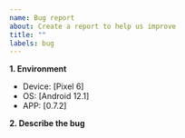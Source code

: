 ```yaml
---
name: Bug report
about: Create a report to help us improve
title: ""
labels: bug
---
```


**1. Environment**

-   Device: [Pixel 6]
-   OS: [Android 12.1]
-   APP: [0.7.2]

**2. Describe the bug**
